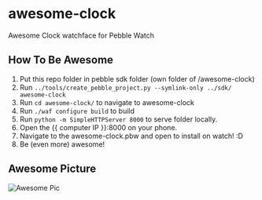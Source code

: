 awesome-clock
=============

Awesome Clock watchface for Pebble Watch

## How To Be Awesome

1. Put this repo folder in pebble sdk folder (own folder of /awesome-clock)
2. Run `../tools/create_pebble_project.py --symlink-only ../sdk/ awesome-clock`
3. Run `cd awesome-clock/` to navigate to awesome-clock
4. Run `./waf configure build` to build
5. Run `python -m SimpleHTTPServer 8000` to serve folder locally.
6. Open the {{ computer IP }}:8000 on your phone.
7. Navigate to the awesome-clock.pbw and open to install on watch! :D
8. Be (even more) awesome!

## Awesome Picture

![Awesome Pic](https://raw.github.com/ryanseys/awesome-clock/master/awesome-watch.jpg)
